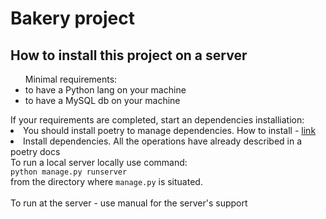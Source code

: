 <h1>Bakery project</h1>
<body>
    <h2>How to install this project on a server</h2>
    <div><ul>Minimal requirements:
        <li>to have a Python lang on your machine</li>
        <li>to have a MySQL db on your machine</li>
        </ul>
    </div>
    <div>If your requirements are completed, start an dependencies installiation:
        <li>You should install poetry to manage dependencies. How to install - <a href="https://python-poetry.org/docs/">link</a></li>
        <li>Install dependencies. All the operations have already described in a poetry docs</li>
    </div>
    <div>To run a local server locally use command:<br>
        <code>python manage.py runserver</code><br>
        from the directory where <code>manage.py</code> is situated.<br>
    </div>
    <div>
        <br>To run at the server - use manual for the server's support
    </div>
</body>
